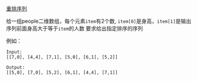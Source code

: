 
[重排序列](https://leetcode.com/problems/queue-reconstruction-by-height/)

给一组people二维数组，每个元素`item`有2个数, `item[0]`是身高，`item[1]`是输出序列前面身高大于等于`item`的人数
要求给出指定排序的序列

例如：
    
```
Input:
[[7,0], [4,4], [7,1], [5,0], [6,1], [5,2]]

Output:
[[5,0], [7,0], [5,2], [6,1], [4,4], [7,1]]
```